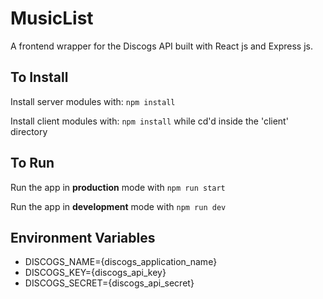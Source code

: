 # MusicList

A frontend wrapper for the Discogs API built with React js and Express js.

## To Install

Install server modules with: `npm install`

Install client modules with: `npm install` while cd'd inside the 'client' directory

## To Run
Run the app in **production** mode with `npm run start`

Run the app in **development** mode with `npm run dev`

## Environment Variables
- DISCOGS_NAME={discogs_application_name}
- DISCOGS_KEY={discogs_api_key}
- DISCOGS_SECRET={discogs_api_secret}